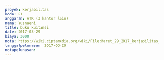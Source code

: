 ```yaml
---
proyek: kerjabilitas
kode: B1
anggaran: ATK (3 kantor lain)
nama: Yusnaeni
title: buku kuitansi
date: 2017-03-29
biaya: 3000
nota: https://wiki.ciptamedia.org/wiki/File:Maret_29_2017_kerjabilitas_B1_ATK_neni.jpg
tanggalpelunasan: 2017-03-29
notapelunasan:
---
```

